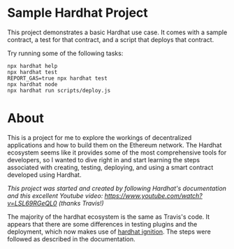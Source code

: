 # Sample Hardhat Project

This project demonstrates a basic Hardhat use case. It comes with a sample contract, a test for that contract, and a script that deploys that contract.

Try running some of the following tasks:

```shell
npx hardhat help
npx hardhat test
REPORT_GAS=true npx hardhat test
npx hardhat node
npx hardhat run scripts/deploy.js
```

# About

This is a project for me to explore the workings of decentralized applications and how to build them on the Ethereum network. The Hardhat ecosystem seems like it provides some of the most comprehensive tools for developers, so I wanted to dive right in and start learning the steps associated with creating, testing, deploying, and using a smart contract developed using Hardhat.

*This project was started and created by following Hardhat's documentation and this excellent Youtube video: https://www.youtube.com/watch?v=LSL69RGeQL0 (thanks Travis!)*

The majority of the hardhat ecosystem is the same as Travis's code. It appears that there are some differences in testing plugins and the deployment, which now makes use of [hardhat ignition](https://hardhat.org/ignition/docs/getting-started#overview). The steps were followed as described in the documentation.